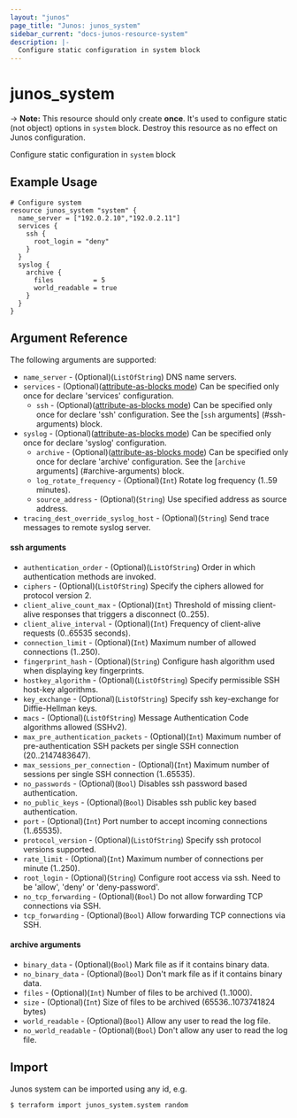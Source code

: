 ```yaml
---
layout: "junos"
page_title: "Junos: junos_system"
sidebar_current: "docs-junos-resource-system"
description: |-
  Configure static configuration in system block
---
```


# junos_system

-> **Note:** This resource should only create **once**. It's used to configure static (not object) options in `system` block. Destroy this resource as no effect on Junos configuration.

Configure static configuration in `system` block

## Example Usage

```hcl
# Configure system
resource junos_system "system" {
  name_server = ["192.0.2.10","192.0.2.11"]
  services {
    ssh {
      root_login = "deny"
    }
  }
  syslog {
    archive {
      files          = 5
      world_readable = true
    }
  }
}
```

## Argument Reference

The following arguments are supported:

* `name_server` - (Optional)(`ListOfString`) DNS name servers.
* `services` - (Optional)([attribute-as-blocks mode](https://www.terraform.io/docs/configuration/attr-as-blocks.html)) Can be specified only once for declare 'services' configuration.
  * `ssh` - (Optional)([attribute-as-blocks mode](https://www.terraform.io/docs/configuration/attr-as-blocks.html)) Can be specified only once for declare 'ssh' configuration. See the [`ssh` arguments] (#ssh-arguments) block.
* `syslog` - (Optional)([attribute-as-blocks mode](https://www.terraform.io/docs/configuration/attr-as-blocks.html)) Can be specified only once for declare 'syslog' configuration.
  * `archive` - (Optional)([attribute-as-blocks mode](https://www.terraform.io/docs/configuration/attr-as-blocks.html)) Can be specified only once for declare 'archive' configuration. See the [`archive` arguments] (#archive-arguments) block.
  * `log_rotate_frequency` - (Optional)(`Int`) Rotate log frequency (1..59 minutes).
  * `source_address` - (Optional)(`String`) Use specified address as source address.
* `tracing_dest_override_syslog_host` - (Optional)(`String`) Send trace messages to remote syslog server.

#### ssh arguments
* `authentication_order` - (Optional)(`ListOfString`) Order in which authentication methods are invoked.
* `ciphers` - (Optional)(`ListOfString`) Specify the ciphers allowed for protocol version 2.
* `client_alive_count_max` - (Optional)(`Int`) Threshold of missing client-alive responses that triggers a disconnect (0..255).
* `client_alive_interval` - (Optional)(`Int`) Frequency of client-alive requests (0..65535 seconds).
* `connection_limit` - (Optional)(`Int`) Maximum number of allowed connections (1..250).
* `fingerprint_hash` - (Optional)(`String`) Configure hash algorithm used when displaying key fingerprints.
* `hostkey_algorithm` - (Optional)(`ListOfString`) Specify permissible SSH host-key algorithms.
* `key_exchange` - (Optional)(`ListOfString`) Specify ssh key-exchange for Diffie-Hellman keys.
* `macs` - (Optional)(`ListOfString`) Message Authentication Code algorithms allowed (SSHv2).
* `max_pre_authentication_packets` - (Optional)(`Int`) Maximum number of pre-authentication SSH packets per single SSH connection (20..2147483647).
* `max_sessions_per_connection` - (Optional)(`Int`) Maximum number of sessions per single SSH connection (1..65535).
* `no_passwords` - (Optional)(`Bool`) Disables ssh password based authentication.
* `no_public_keys` - (Optional)(`Bool`) Disables ssh public key based authentication.
* `port` - (Optional)(`Int`) Port number to accept incoming connections (1..65535).
* `protocol_version` - (Optional)(`ListOfString`) Specify ssh protocol versions supported.
* `rate_limit` - (Optional)(`Int`) Maximum number of connections per minute (1..250).
* `root_login` - (Optional)(`String`) Configure root access via ssh. Need to be 'allow', 'deny' or 'deny-password'.
* `no_tcp_forwarding` - (Optional)(`Bool`) Do not allow forwarding TCP connections via SSH.
* `tcp_forwarding` - (Optional)(`Bool`) Allow forwarding TCP connections via SSH.

#### archive arguments
* `binary_data` - (Optional)(`Bool`) Mark file as if it contains binary data.
* `no_binary_data` - (Optional)(`Bool`) Don't mark file as if it contains binary data.
* `files` - (Optional)(`Int`) Number of files to be archived (1..1000).
* `size` - (Optional)(`Int`) Size of files to be archived (65536..1073741824 bytes)
* `world_readable` - (Optional)(`Bool`) Allow any user to read the log file.
* `no_world_readable` - (Optional)(`Bool`) Don't allow any user to read the log file.

## Import

Junos system can be imported using any id, e.g.

```
$ terraform import junos_system.system random
```

